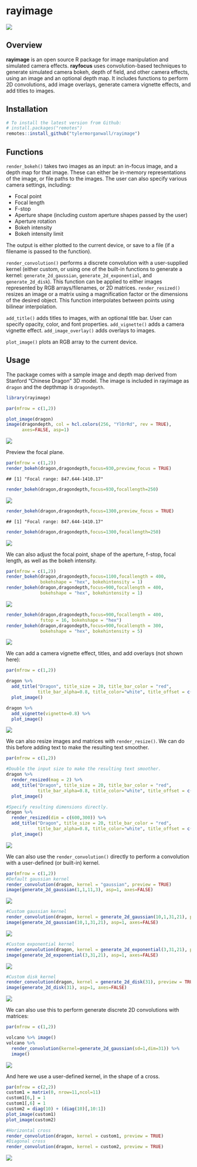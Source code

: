 
# rayimage

<img src="man/figures/githubdemo.gif" ></img>

## Overview

**rayimage** is an open source R package for image manipulation and
simulated camera effects. **rayfocus** uses convolution-based techniques
to generate simulated camera bokeh, depth of field, and other camera
effects, using an image and an optional depth map. It includes functions
to perform 2D convolutions, add image overlays, generate camera vignette
effects, and add titles to images.

## Installation

``` r
# To install the latest version from Github:
# install.packages("remotes")
remotes::install_github("tylermorganwall/rayimage")
```

## Functions

`render_bokeh()` takes two images as an input: an in-focus image, and a
depth map for that image. These can either be in-memory representations
of the image, or file paths to the images. The user can also specify
various camera settings, including:

  - Focal point
  - Focal length
  - F-stop
  - Aperture shape (including custom aperture shapes passed by the user)
  - Aperture rotation
  - Bokeh intensity
  - Bokeh intensity limit

The output is either plotted to the current device, or save to a file
(if a filename is passed to the function).

`render_convolution()` performs a discrete convolution with a
user-supplied kernel (either custom, or using one of the built-in
functions to generate a kernel: `generate_2d_gaussian`,
`generate_2d_exponential`, and `generate_2d_disk`). This function can be
applied to either images represented by RGB arrays/filenames, or 2D
matrices. `render_resized()` resizes an image or a matrix using a
magnification factor or the dimensions of the desired object. This
function interpolates between points using bilinear interpolation.

`add_title()` adds titles to images, with an optional title bar. User
can specify opacity, color, and font properties. `add_vignette()` adds a
camera vignette effect. `add_image_overlay()` adds overlays to images.

`plot_image()` plots an RGB array to the current device.

## Usage

The package comes with a sample image and depth map derived from
Stanford “Chinese Dragon” 3D model. The image is included in rayimage as
`dragon` and the depthmap is `dragondepth`.

``` r
library(rayimage)

par(mfrow = c(1,2))

plot_image(dragon)
image(dragondepth, col = hcl.colors(256, "YlOrRd", rev = TRUE), 
      axes=FALSE, asp=1)
```

![](man/figures/unnamed-chunk-1-1.png)<!-- -->

Preview the focal plane.

``` r
par(mfrow = c(1,2))
render_bokeh(dragon,dragondepth,focus=930,preview_focus = TRUE)
```

    ## [1] "Focal range: 847.644-1410.17"

``` r
render_bokeh(dragon,dragondepth,focus=930,focallength=250)
```

![](man/figures/unnamed-chunk-2-1.png)<!-- -->

``` r
render_bokeh(dragon,dragondepth,focus=1300,preview_focus = TRUE)
```

    ## [1] "Focal range: 847.644-1410.17"

``` r
render_bokeh(dragon,dragondepth,focus=1300,focallength=250)
```

![](man/figures/unnamed-chunk-2-2.png)<!-- -->

We can also adjust the focal point, shape of the aperture, f-stop, focal
length, as well as the bokeh intensity.

``` r
par(mfrow = c(1,2))
render_bokeh(dragon,dragondepth,focus=1100,focallength = 400,
             bokehshape = "hex", bokehintensity = 1)
render_bokeh(dragon,dragondepth,focus=900,focallength = 400,
             bokehshape = "hex", bokehintensity = 1)
```

![](man/figures/unnamed-chunk-3-1.png)<!-- -->

``` r
render_bokeh(dragon,dragondepth,focus=900,focallength = 400,
             fstop = 16, bokehshape = "hex")
render_bokeh(dragon,dragondepth,focus=900,focallength = 300,
             bokehshape = "hex", bokehintensity = 5)
```

![](man/figures/unnamed-chunk-3-2.png)<!-- -->

We can add a camera vignette effect, titles, and add overlays (not shown
here):

``` r
par(mfrow = c(1,2))

dragon %>%
  add_title("Dragon", title_size = 20, title_bar_color = "red", 
            title_bar_alpha=0.8, title_color="white", title_offset = c(12,12)) %>%
  plot_image()

dragon %>%
  add_vignette(vignette=0.8) %>%
  plot_image()
```

![](man/figures/unnamed-chunk-4-1.png)<!-- -->

We can also resize images and matrices with `render_resize()`. We can do
this before adding text to make the resulting text smoother.

``` r
par(mfrow = c(1,2))

#Double the input size to make the resulting text smoother.
dragon %>%
  render_resized(mag = 2) %>%
  add_title("Dragon", title_size = 20, title_bar_color = "red", 
            title_bar_alpha=0.8, title_color="white", title_offset = c(12,12)) %>%
  plot_image()

#Specify resulting dimensions directly.
dragon %>%
  render_resized(dim = c(600,300)) %>%
  add_title("Dragon", title_size = 20, title_bar_color = "red", 
            title_bar_alpha=0.8, title_color="white", title_offset = c(12,12)) %>%
  plot_image()
```

![](man/figures/unnamed-chunk-5-1.png)<!-- -->

We can also use the `render_convolution()` directly to perform a
convolution with a user-defined (or built-in) kernel.

``` r
par(mfrow = c(1,2))
#Default gaussian kernel
render_convolution(dragon, kernel = "gaussian", preview = TRUE)
image(generate_2d_gaussian(1,1,11,3), asp=1, axes=FALSE)
```

![](man/figures/unnamed-chunk-6-1.png)<!-- -->

``` r
#Custom gaussian kernel
render_convolution(dragon, kernel = generate_2d_gaussian(10,1,31,21), preview = TRUE) 
image(generate_2d_gaussian(10,1,31,21), asp=1, axes=FALSE)
```

![](man/figures/unnamed-chunk-6-2.png)<!-- -->

``` r
#Custom exponential kernel
render_convolution(dragon, kernel = generate_2d_exponential(3,31,21), preview = TRUE)
image(generate_2d_exponential(3,31,21), asp=1, axes=FALSE)
```

![](man/figures/unnamed-chunk-6-3.png)<!-- -->

``` r
#Custom disk kernel
render_convolution(dragon, kernel = generate_2d_disk(31), preview = TRUE)
image(generate_2d_disk(31), asp=1, axes=FALSE)
```

![](man/figures/unnamed-chunk-6-4.png)<!-- -->

We can also use this to perform generate discrete 2D convolutions with
matrices:

``` r
par(mfrow = c(1,2))

volcano %>% image()
volcano %>% 
  render_convolution(kernel=generate_2d_gaussian(sd=1,dim=31)) %>% 
  image()
```

![](man/figures/unnamed-chunk-7-1.png)<!-- -->

And here we use a user-defined kernel, in the shape of a cross.

``` r
par(mfrow = c(2,2))
custom1 = matrix(0, nrow=11,ncol=11)
custom1[6,] = 1
custom1[,6] = 1
custom2 = diag(10) + (diag(10)[,10:1])
plot_image(custom1)
plot_image(custom2)

#Horizontal cross
render_convolution(dragon, kernel = custom1, preview = TRUE) 
#Diagonal cross
render_convolution(dragon, kernel = custom2, preview = TRUE)
```

![](man/figures/unnamed-chunk-8-1.png)<!-- -->
